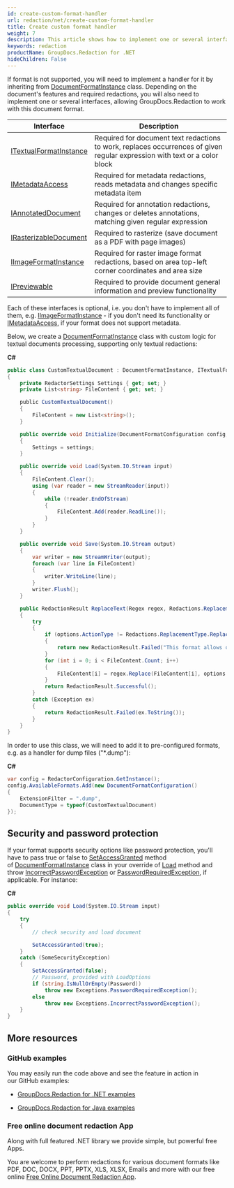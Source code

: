 ```yaml
---
id: create-custom-format-handler
url: redaction/net/create-custom-format-handler
title: Create custom format handler
weight: 7
description: This article shows how to implement one or several interfaces for the document's features and required redaction.
keywords: redaction
productName: GroupDocs.Redaction for .NET
hideChildren: False
---
```

If format is not supported, you will need to implement a handler for it by inheriting from [DocumentFormatInstance](https://apireference.groupdocs.com/net/redaction/groupdocs.redaction.integration/documentformatinstance) class. Depending on the document's features and required redactions, you will also need to implement one or several interfaces, allowing GroupDocs.Redaction to work with this document format.

| Interface | Description |
| --- | --- |
| [ITextualFormatInstance](https://apireference.groupdocs.com/net/redaction/groupdocs.redaction.integration/itextualformatinstance) | Required for document text redactions to work, replaces occurrences of given regular expression with text or a color block |
| [IMetadataAccess](https://apireference.groupdocs.com/net/redaction/groupdocs.redaction.integration/imetadataaccess) | Required for metadata redactions, reads metadata and changes specific metadata item |
| [IAnnotatedDocument](https://apireference.groupdocs.com/net/redaction/groupdocs.redaction.integration/iannotateddocument) | Required for annotation redactions, changes or deletes annotations, matching given regular expression |
| [IRasterizableDocument](https://apireference.groupdocs.com/net/redaction/groupdocs.redaction.integration/irasterizabledocument) | Required to rasterize (save document as a PDF with page images) |
| [IImageFormatInstance](https://apireference.groupdocs.com/net/redaction/groupdocs.redaction.integration/iimageformatinstance) | Required for raster image format redactions, based on area top-left corner coordinates and area size |
| [IPreviewable](https://apireference.groupdocs.com/net/redaction/groupdocs.redaction.integration/ipreviewable) | Required to provide document general information and preview functionality |

Each of these interfaces is optional, i.e. you don't have to implement all of them, e.g. [IImageFormatInstance](https://apireference.groupdocs.com/net/redaction/groupdocs.redaction.integration/iimageformatinstance) - if you don't need its functionality or [IMetadataAccess](https://apireference.groupdocs.com/net/redaction/groupdocs.redaction.integration/imetadataaccess), if your format does not support metadata.

Below, we create a [DocumentFormatInstance](https://apireference.groupdocs.com/net/redaction/groupdocs.redaction.integration/documentformatinstance) class with custom logic for textual documents processing, supporting only textual redactions:

**C#**

```csharp
public class CustomTextualDocument : DocumentFormatInstance, ITextualFormatInstance
{
    private RedactorSettings Settings { get; set; }
    private List<string> FileContent { get; set; }

    public CustomTextualDocument()
    {
        FileContent = new List<string>();
    }

    public override void Initialize(DocumentFormatConfiguration config, RedactorSettings settings)
    {
        Settings = settings;
    }

    public override void Load(System.IO.Stream input)
    {
        FileContent.Clear();
        using (var reader = new StreamReader(input))
        {
            while (!reader.EndOfStream)
            {
                FileContent.Add(reader.ReadLine());
            }
        }
    }

    public override void Save(System.IO.Stream output)
    {
        var writer = new StreamWriter(output);
        foreach (var line in FileContent)
        {
            writer.WriteLine(line);
        }
        writer.Flush();
    }

    public RedactionResult ReplaceText(Regex regex, Redactions.ReplacementOptions options)
    {
        try
        {
            if (options.ActionType != Redactions.ReplacementType.ReplaceString)
            {
                return new RedactionResult.Failed("This format allows only ReplaceString redactions!");
            }
            for (int i = 0; i < FileContent.Count; i++)
            {
                FileContent[i] = regex.Replace(FileContent[i], options.Replacement);
            }
            return RedactionResult.Successful();
        }
        catch (Exception ex)
        {
            return RedactionResult.Failed(ex.ToString());
        }
    }
}

```

In order to use this class, we will need to add it to pre-configured formats, e.g. as a handler for dump files ("\*.dump"):

**C#**

```csharp
var config = RedactorConfiguration.GetInstance();
config.AvailableFormats.Add(new DocumentFormatConfiguration()
{
    ExtensionFilter = ".dump",
    DocumentType = typeof(CustomTextualDocument)
});
```

## Security and password protection

If your format supports security options like password protection, you'll have to pass true or false to [SetAccessGranted](https://apireference.groupdocs.com/net/redaction/groupdocs.redaction.integration/documentformatinstance/methods/setaccessgranted) method of [DocumentFormatInstance](https://apireference.groupdocs.com/net/redaction/groupdocs.redaction.integration/documentformatinstance) class in your override of [Load](https://apireference.groupdocs.com/net/redaction/groupdocs.redaction.integration/documentformatinstance/methods/load) method and throw [IncorrectPasswordException](https://apireference.groupdocs.com/net/redaction/groupdocs.redaction.exceptions/incorrectpasswordexception) or [PasswordRequiredException](https://apireference.groupdocs.com/net/redaction/groupdocs.redaction.exceptions/passwordrequiredexception), if applicable. For instance:

**C#**

```csharp
public override void Load(System.IO.Stream input)
{
    try
    {
		// check security and load document 

        SetAccessGranted(true);
    }
    catch (SomeSecurityException)
    {
        SetAccessGranted(false);
		// Password, provided with LoadOptions
        if (string.IsNullOrEmpty(Password))
            throw new Exceptions.PasswordRequiredException();
        else
            throw new Exceptions.IncorrectPasswordException();
    }
}

```

## More resources

### GitHub examples

You may easily run the code above and see the feature in action in our GitHub examples:

*   [GroupDocs.Redaction for .NET examples](https://github.com/groupdocs-redaction/GroupDocs.Redaction-for-.NET)
    
*   [GroupDocs.Redaction for Java examples](https://github.com/groupdocs-redaction/GroupDocs.Redaction-for-Java)
    

### Free online document redaction App

Along with full featured .NET library we provide simple, but powerful free Apps.

You are welcome to perform redactions for various document formats like PDF, DOC, DOCX, PPT, PPTX, XLS, XLSX, Emails and more with our free online [Free Online Document Redaction App](https://products.groupdocs.app/redaction).
